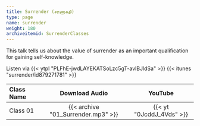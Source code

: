 ```yaml
---
title: Surrender (சரணாகதி)
type: page
name: surrender
weight: 180
archiveitemid: SurrenderClasses
---
```


This talk tells us about the value of surrender as an important qualification for gaining self-knowledge.

Listen via {{< ytpl "PLFhE-jwdLAYEKATSoLzc5gT-avlBJldSa" >}} {{< itunes "surrender/id879271781" >}}

Class Name | Download Audio | YouTube
:---|:---:|:---:
Class 01 | {{< archive "01_Surrender.mp3" >}} | {{< yt "0JcddJ_4Vds" >}}
